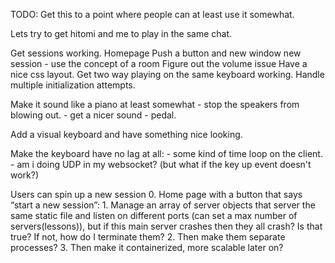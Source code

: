 TODO: Get this to a point where people can at least use it somewhat. 

Lets try to get hitomi and me to play in the same chat. 

Get sessions working.
    Homepage 
    Push a button and new window new session 
        - use the concept of a room
Figure out the volume issue
Have a nice css layout.
Get two way playing on the same keyboard working.
Handle multiple initialization attempts. 


Make it sound like a piano at least somewhat 
		- stop the speakers from blowing out.
		- get a nicer sound
		- pedal.

Add a visual keyboard and have something nice looking. 

Make the keyboard have no lag at all:
	- some kind of time loop on the client.
	- am i doing UDP in my websocket? (but what if the key up event doesn't work?)

Users can spin up a new session
		0. Home page with a button that says “start a new session”:
		1. Manage an array of server objects that server the same static file and listen on different ports (can set a max number of servers(lessons)),
			but if this main server crashes then they all crash? Is that true? If not, how do I terminate them?
		2. Then make them separate processes?
		3. Then make it containerized, more scalable later on?



